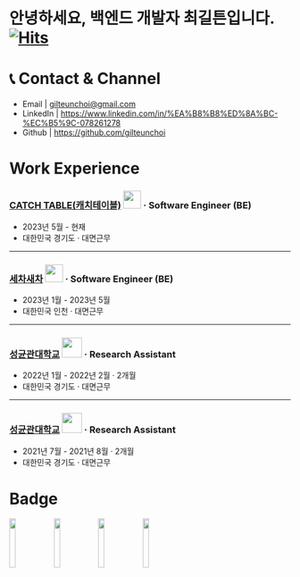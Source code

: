 # 안녕하세요, 백엔드 개발자 최길튼입니다. [![Hits](https://hits.seeyoufarm.com/api/count/incr/badge.svg?url=https%3A%2F%2Fgithub.com%2Fgilteunchoi&count_bg=%23000000&title_bg=%23000000&icon=github.svg&icon_color=%23FFFFFF&title=hits&edge_flat=false)](https://mailcar.com)

# 📞 Contact & Channel
- Email | gilteunchoi@gmail.com
- LinkedIn | https://www.linkedin.com/in/%EA%B8%B8%ED%8A%BC-%EC%B5%9C-078261278
- Github | https://github.com/gilteunchoi

# Work Experience

### [CATCH TABLE(캐치테이블)](https://app.catchtable.co.kr/) <img src = "https://media.licdn.com/dms/image/D4E0BAQGekz0QZRhebw/company-logo_100_100/0/1680663308107?e=1694649600&v=beta&t=kFLK7ZJbunsYVv7QmuTiHwBgeH278kbgyO0cxo4lN5k" width="32px" height="32px"> · Software Engineer (BE)
- 2023년 5월 - 현재
- 대한민국 경기도 · 대면근무
---

### [세차새차](https://www.washcar.me/) <img src = "https://landing.washcar.me/img/Logo.png" width="32px" height="32px"> · Software Engineer (BE)
- 2023년 1월 - 2023년 5월
- 대한민국 인천 · 대면근무
---

### [성균관대학교](http://iotlab.skku.edu/) <img src = "https://media.licdn.com/dms/image/C510BAQH9AIgSW2OIGA/company-logo_100_100/0/1519894777649?e=1694649600&v=beta&t=-fcJ9TarU1Oaj_ctHcarlEMb-I7xf2WHqUK0VK_OZ2A" width="36px" height="36px"> · Research Assistant
- 2022년 1월 - 2022년 2월 · 2개월
- 대한민국 경기도 · 대면근무
---

### [성균관대학교](http://iotlab.skku.edu/) <img src = "https://media.licdn.com/dms/image/C510BAQH9AIgSW2OIGA/company-logo_100_100/0/1519894777649?e=1694649600&v=beta&t=-fcJ9TarU1Oaj_ctHcarlEMb-I7xf2WHqUK0VK_OZ2A" width="36px" height="36px"> · Research Assistant
- 2021년 7월 - 2021년 8월 · 2개월
- 대한민국 경기도 · 대면근무

# Badge

<img src = "https://user-images.githubusercontent.com/61682534/226188069-df0c7cb7-e2c9-473c-b5f0-30ef5f6c7c90.png" width="15%" height="15%"> <img src = "https://user-images.githubusercontent.com/61682534/226187886-f0a76650-d52e-4965-94ea-124da3cc9758.png" width="15%" height="15%"> <img src = "https://user-images.githubusercontent.com/61682534/226187737-bd5cb5a7-3ab9-4a7d-85c1-30f006437435.png" width="15%" height="15%"> <img src = "https://user-images.githubusercontent.com/61682534/226187741-75a75c81-accc-4c0b-84ec-da2396984e4a.png" width="15%" height="15%">
